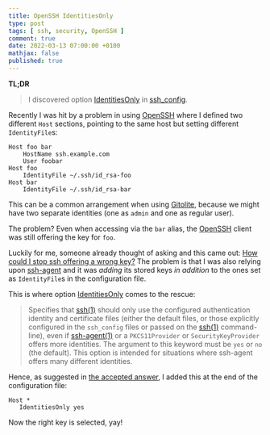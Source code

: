 ```yaml
---
title: OpenSSH IdentitiesOnly
type: post
tags: [ ssh, security, OpenSSH ]
comment: true
date: 2022-03-13 07:00:00 +0100
mathjax: false
published: true
---
```


**TL;DR**

> I discovered option [IdentitiesOnly][] in [ssh\_config][sshconfig].

Recently I was hit by a problem in using [OpenSSH][] where I defined two
different `Host` sections, pointing to the same host but setting
different `IdentityFile`s:

```
Host foo bar
    HostName ssh.example.com
    User foobar
Host foo
    IdentityFile ~/.ssh/id_rsa-foo
Host bar
    IdentityFile ~/.ssh/id_rsa-bar
```

This can be a common arrangement when using [Gitolite][], because we
might have two separate identities (one as `admin` and one as regular
user).

The problem? Even when accessing via the `bar` alias, the [OpenSSH][]
client was still offering the key for `foo`.

Luckily for me, someone already thought of asking and this came out:
[How could I stop ssh offering a wrong key?][serfault] The problem is
that I was also relying upon [ssh-agent][ssh-agent(1)] and it was
*adding* its stored keys *in addition* to the ones set as
`IdentityFile`s in the configuration file.

This is where option [IdentitiesOnly][] comes to the rescue:

> Specifies that [ssh(1)][] should only use the configured
> authentication identity and certificate files (either the default
> files, or those explicitly configured in the `ssh_config` files or
> passed on the [ssh(1)][] command-line), even if [ssh-agent(1)][] or a
> `PKCS11Provider` or `SecurityKeyProvider` offers more identities. The
> argument to this keyword must be `yes` or `no` (the default). This
> option is intended for situations where ssh-agent offers many
> different identities.

Hence, as suggested in [the accepted answer][], I added this at the end
of the configuration file:

```
Host *
   IdentitiesOnly yes
```

Now the right key is selected, yay!

[sshconfig]: https://man.openbsd.org/ssh_config
[IdentitiesOnly]: https://man.openbsd.org/ssh_config#IdentitiesOnly
[ssh(1)]: https://man.openbsd.org/ssh.1
[ssh-agent(1)]: https://man.openbsd.org/ssh-agent.1
[OpenSSH]: https://www.openssh.com/
[serfault]: https://serverfault.com/questions/450796/how-could-i-stop-ssh-offering-a-wrong-key
[Gitolite]: https://gitolite.com/gitolite/
[the accepted answer]: https://serverfault.com/a/450807/370418
